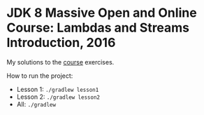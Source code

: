 # JDK 8 Massive Open and Online Course: Lambdas and Streams Introduction, 2016

My solutions to the [course](https://apexapps.oracle.com/pls/apex/f?p=44785:145:0::::P145_EVENT_ID,P145_PREV_PAGE:4887,143) exercises.

How to run the project:
* Lesson 1: ```./gradlew lesson1```
* Lesson 2: ```./gradlew lesson2```
* All: ```./gradlew```
